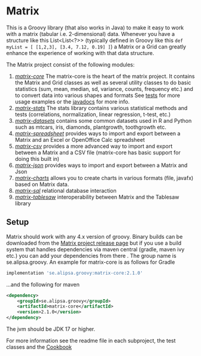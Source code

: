 # Matrix
This is a Groovy library (that also works in Java) to make it easy to work with
a matrix (tabular i.e. 2-dimensional) data. Whenever you ḧave a structure like this
List<List<?>> (typically defined in 
Groovy like this `def myList = [ [1,2,3], [3.4, 7.12, 0.19] ]`) a Matrix or
a Grid can greatly enhance the experience of working with that data structure.

The Matrix project consist of the following modules:
1. _[matrix-core](https://github.com/Alipsa/matrix/blob/main/matrix-core/readme.md)_ The matrix-core is the heart of the matrix project. It
   contains the Matrix and Grid classes as well as several utility classes to
   do basic statistics (sum, mean, median, sd, variance, counts, frequency etc.) and to
   convert data into various shapes and formats
   See [tests](https://github.com/Alipsa/matrix/blob/main/matrix-core/src/test/groovy/MatrixTest.groovy) for more usage examples or
   the [javadocs](https://javadoc.io/doc/se.alipsa.groovy/matrix-core/latest/index.html) for more info.
2. _[matrix-stats](https://github.com/Alipsa/matrix/blob/main/matrix-stats/README.md)_ The stats library contains various statistical methods and tests
   (correlations, normalization, linear regression, t-test, etc.)
3. _[matrix-datasets](https://github.com/Alipsa/matrix/blob/main/matrix-datasets/README.md)_ contains some common datasets used in R and Python such as mtcars, iris, diamonds, plantgrowth, toothgrowth etc.
4. _[matrix-spreadsheet](https://github.com/Alipsa/matrix/blob/main/matrix-spreadsheet/README.md)_ provides ways to import and export between a Matrix and an Excel or OpenOffice Calc spreadsheet
5. _[matrix-csv](https://github.com/Alipsa/matrix/blob/main/matrix-csv/README.md)_ provides a more advanced way to import and export between a Matrix and a CSV file (matrix-core has basic support
   for doing this built in)
6. _[matrix-json](https://github.com/Alipsa/matrix/blob/main/matrix-json/README.md)_ provides ways to import and export between a Matrix and Json 
7. _[matrix-charts](https://github.com/Alipsa/matrix/blob/main/matrix-charts/README.md)_ allows you to create charts in various formats (file, javafx) based on Matrix data.
8. _[matrix-sql](https://github.com/Alipsa/matrix/blob/main/matrix-sql/readme.md)_ relational database interaction
9. _[matrix-tablesaw](https://github.com/Alipsa/matrix/blob/main/matrix-tablesaw/readme.md)_ interoperability between Matrix and the Tablesaw library

## Setup
Matrix should work with any 4.x version of groovy. Binary builds can be downloaded 
from the [Matrix project release page](https://github.com/Alipsa/matrix/releases) but if you use a build system that 
handles dependencies via maven central (gradle, maven ivy etc.) you can add your dependencies from there
. The group name is se.alipsa.groovy. An example for matrix-core is as follows for Gradle
```groovy
implementation 'se.alipsa.groovy:matrix-core:2.1.0'
```
...and the following for maven
```xml
<dependency>
    <groupId>se.alipsa.groovy</groupId>
    <artifactId>matrix-core</artifactId>
    <version>2.1.0</version>
</dependency>
```

The jvm should be JDK 17 or higher.

For more information see the readme file in each subproject,
the test classes and the [Cookbook](cookbook/cookbook.md)



